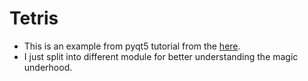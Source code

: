 # Tetris

- This is an example from pyqt5 tutorial from the [here][@1].
- I just split into different module for better understanding the magic underhood.

<!-- reference links -->

[@1]: http://zetcode.com/gui/pyqt5/tetris/

